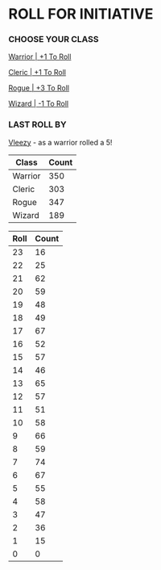# ROLL FOR INITIATIVE
### CHOOSE YOUR CLASS

[Warrior | +1 To Roll](https://github.com/benjaminsampica/benjaminsampica/issues/new?title=roll%7Cwarrior&body=Just+click+%27Submit+new+issue%27.)

[Cleric | +1 To Roll](https://github.com/benjaminsampica/benjaminsampica/issues/new?title=roll%7Ccleric&body=Just+click+%27Submit+new+issue%27.)

[Rogue | +3 To Roll](https://github.com/benjaminsampica/benjaminsampica/issues/new?title=roll%7Crogue&body=Just+click+%27Submit+new+issue%27.)

[Wizard | -1 To Roll](https://github.com/benjaminsampica/benjaminsampica/issues/new?title=roll%7Cwizard&body=Just+click+%27Submit+new+issue%27.)
### LAST ROLL BY
[Vleezy](https://www.github.com/Vleezy) - as a warrior rolled a 5!

|Class|Count|
|-|-|
|Warrior|350|
|Cleric|303|
|Rogue|347|
|Wizard|189|

|Roll|Count|
|-|-|
|23|16
|22|25
|21|62
|20|59
|19|48
|18|49
|17|67
|16|52
|15|57
|14|46
|13|65
|12|57
|11|51
|10|58
|9|66
|8|59
|7|74
|6|67
|5|55
|4|58
|3|47
|2|36
|1|15
|0|0
